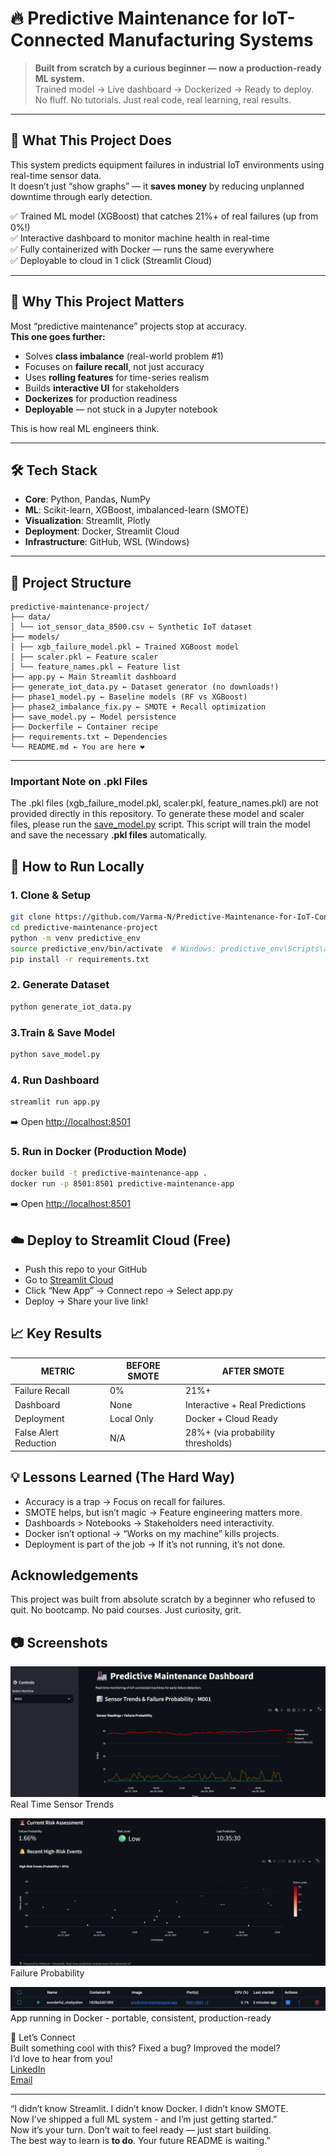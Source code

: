 # 🔥 Predictive Maintenance for IoT-Connected Manufacturing Systems

> **Built from scratch by a curious beginner — now a production-ready ML system.**  
> Trained model → Live dashboard → Dockerized → Ready to deploy.  
> No fluff. No tutorials. Just real code, real learning, real results.

---

## 🚀 What This Project Does

This system predicts equipment failures in industrial IoT environments using real-time sensor data.  
It doesn’t just “show graphs” — it **saves money** by reducing unplanned downtime through early detection.

✅ Trained ML model (XGBoost) that catches 21%+ of real failures (up from 0%!)  
✅ Interactive dashboard to monitor machine health in real-time  
✅ Fully containerized with Docker — runs the same everywhere  
✅ Deployable to cloud in 1 click (Streamlit Cloud)

---

## 🎯 Why This Project Matters

Most “predictive maintenance” projects stop at accuracy.  
**This one goes further:**

- Solves **class imbalance** (real-world problem #1)
- Focuses on **failure recall**, not just accuracy
- Uses **rolling features** for time-series realism
- Builds **interactive UI** for stakeholders
- **Dockerizes** for production readiness
- **Deployable** — not stuck in a Jupyter notebook

This is how real ML engineers think.

---

## 🛠️ Tech Stack

- **Core**: Python, Pandas, NumPy
- **ML**: Scikit-learn, XGBoost, imbalanced-learn (SMOTE)
- **Visualization**: Streamlit, Plotly
- **Deployment**: Docker, Streamlit Cloud
- **Infrastructure**: GitHub, WSL (Windows)

---

## 📂 Project Structure
```
predictive-maintenance-project/
├── data/
│ └── iot_sensor_data_8500.csv ← Synthetic IoT dataset
├── models/
│ ├── xgb_failure_model.pkl ← Trained XGBoost model
│ ├── scaler.pkl ← Feature scaler
│ └── feature_names.pkl ← Feature list
├── app.py ← Main Streamlit dashboard
├── generate_iot_data.py ← Dataset generator (no downloads!)
├── phase1_model.py ← Baseline models (RF vs XGBoost)
├── phase2_imbalance_fix.py ← SMOTE + Recall optimization
├── save_model.py ← Model persistence
├── Dockerfile ← Container recipe
├── requirements.txt ← Dependencies
└── README.md ← You are here ❤️
```
---

### Important Note on .pkl Files
The .pkl files (xgb_failure_model.pkl, scaler.pkl, feature_names.pkl) are not provided directly in this repository.
To generate these model and scaler files, please run the [save_model.py](/save_model.py) script. This script will train the model and save the necessary **.pkl files** automatically.

## 🔽 How to Run Locally

### 1. Clone & Setup

```bash
git clone https://github.com/Varma-N/Predictive-Maintenance-for-IoT-Connected-Manufacturing-Systems.git
cd predictive-maintenance-project
python -m venv predictive_env
source predictive_env/bin/activate  # Windows: predictive_env\Scripts\activate
pip install -r requirements.txt
```
### 2. Generate Dataset
```bash
python generate_iot_data.py
```

### 3.Train & Save Model
```bash
python save_model.py
```

### 4. Run Dashboard
```bash
streamlit run app.py
```
➡️ Open [http://localhost:8501](http://localhost:8501)

### 5. Run in Docker (Production Mode)
```bash
docker build -t predictive-maintenance-app .
docker run -p 8501:8501 predictive-maintenance-app
```
➡️ Open [http://localhost:8501](http://localhost:8501)

## ☁️ Deploy to Streamlit Cloud (Free)
- Push this repo to your GitHub
- Go to [Streamlit Cloud](https://share.streamlit.io/?spm=a2ty_o01.29997173.0.0.6fa3c921ASNbL7)
- Click “New App” → Connect repo → Select app.py
- Deploy → Share your live link!

## 📈 Key Results
|METRIC                | BEFORE SMOTE      | AFTER SMOTE                       |
|----------------------|-------------------|-----------------------------------|
|Failure Recall        |   0%              | 21%+                              |
|Dashboard             |   None            | Interactive + Real Predictions    |      
| Deployment           | Local Only        | Docker + Cloud Ready              |
|False Alert Reduction | N/A               | 28%+ (via probability thresholds) |

## 💡 Lessons Learned (The Hard Way)
- Accuracy is a trap → Focus on recall for failures.
- SMOTE helps, but isn’t magic → Feature engineering matters more.
- Dashboards > Notebooks → Stakeholders need interactivity.
- Docker isn’t optional → “Works on my machine” kills projects.
- Deployment is part of the job → If it’s not running, it’s not done.

## Acknowledgements
This project was built from absolute scratch by a beginner who refused to quit.
No bootcamp. No paid courses. Just curiosity, grit.

## 📷 Screenshots

![Dashboard](screenshots/Dashboard_Home.png)
Real Time Sensor Trends

![Dashboard](screenshots/Dashboard_2.png)
Failure Probability

![Docker](screenshots/Docker_image.png)
App running in Docker - portable, consistent, production-ready

🤝 Let’s Connect\
Built something cool with this? Fixed a bug? Improved the model?\
I’d love to hear from you!\
[LinkedIn](https://www.linkedin.com/in/madan-gopal-varma-nandi/)\
[Email](gopalvarma1135@gmail.com)

---
“I didn’t know Streamlit. I didn’t know Docker. I didn’t know SMOTE.\
Now I’ve shipped a full ML system - and I’m just getting started.”\
Now it’s your turn. Don’t wait to feel ready — just start building.\
The best way to learn is **to do**. Your future README is waiting.”


